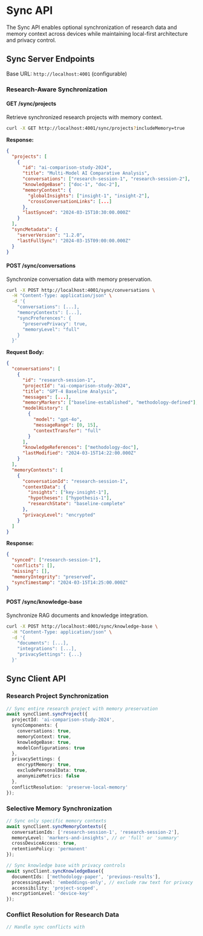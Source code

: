 # Sync API

The Sync API enables optional synchronization of research data and memory context across devices while maintaining local-first architecture and privacy control.

## Sync Server Endpoints

Base URL: `http://localhost:4001` (configurable)

### Research-Aware Synchronization

#### GET /sync/projects

Retrieve synchronized research projects with memory context.

```bash
curl -X GET http://localhost:4001/sync/projects?includeMemory=true
```

**Response:**
```json
{
  "projects": [
    {
      "id": "ai-comparison-study-2024",
      "title": "Multi-Model AI Comparative Analysis",
      "conversations": ["research-session-1", "research-session-2"],
      "knowledgeBase": ["doc-1", "doc-2"],
      "memoryContext": {
        "globalInsights": ["insight-1", "insight-2"],
        "crossConversationLinks": [...]
      },
      "lastSynced": "2024-03-15T10:30:00.000Z"
    }
  ],
  "syncMetadata": {
    "serverVersion": "1.2.0",
    "lastFullSync": "2024-03-15T09:00:00.000Z"
  }
}
```

#### POST /sync/conversations

Synchronize conversation data with memory preservation.

```bash
curl -X POST http://localhost:4001/sync/conversations \
  -H "Content-Type: application/json" \
  -d '{
    "conversations": [...],
    "memoryContexts": [...],
    "syncPreferences": {
      "preservePrivacy": true,
      "memoryLevel": "full"
    }
  }'
```

**Request Body:**
```json
{
  "conversations": [
    {
      "id": "research-session-1",
      "projectId": "ai-comparison-study-2024",
      "title": "GPT-4 Baseline Analysis",
      "messages": [...],
      "memoryMarkers": ["baseline-established", "methodology-defined"],
      "modelHistory": [
        {
          "model": "gpt-4o",
          "messageRange": [0, 15],
          "contextTransfer": "full"
        }
      ],
      "knowledgeReferences": ["methodology-doc"],
      "lastModified": "2024-03-15T14:22:00.000Z"
    }
  ],
  "memoryContexts": [
    {
      "conversationId": "research-session-1",
      "contextData": {
        "insights": ["key-insight-1"],
        "hypotheses": ["hypothesis-1"],
        "researchState": "baseline-complete"
      },
      "privacyLevel": "encrypted"
    }
  ]
}
```

**Response:**
```json
{
  "synced": ["research-session-1"],
  "conflicts": [],
  "missing": [],
  "memoryIntegrity": "preserved",
  "syncTimestamp": "2024-03-15T14:25:00.000Z"
}
```

#### POST /sync/knowledge-base

Synchronize RAG documents and knowledge integration.

```bash
curl -X POST http://localhost:4001/sync/knowledge-base \
  -H "Content-Type: application/json" \
  -d '{
    "documents": [...],
    "integrations": [...],
    "privacySettings": {...}
  }'
```

## Sync Client API

### Research Project Synchronization

```typescript
// Sync entire research project with memory preservation
await syncClient.syncProject({
  projectId: 'ai-comparison-study-2024',
  syncComponents: {
    conversations: true,
    memoryContext: true,
    knowledgeBase: true,
    modelConfigurations: true
  },
  privacySettings: {
    encryptMemory: true,
    excludePersonalData: true,
    anonymizeMetrics: false
  },
  conflictResolution: 'preserve-local-memory'
});
```

### Selective Memory Synchronization

```typescript
// Sync only specific memory contexts
await syncClient.syncMemoryContexts({
  conversationIds: ['research-session-1', 'research-session-2'],
  memoryLevel: 'markers-and-insights', // or 'full' or 'summary'
  crossDeviceAccess: true,
  retentionPolicy: 'permanent'
});

// Sync knowledge base with privacy controls
await syncClient.syncKnowledgeBase({
  documentIds: ['methodology-paper', 'previous-results'],
  processingLevel: 'embeddings-only', // exclude raw text for privacy
  accessibility: 'project-scoped',
  encryptionLevel: 'device-key'
});
```

### Conflict Resolution for Research Data

```typescript
// Handle sync conflicts with
